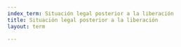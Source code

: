 ```yaml
---
index_term: Situación legal posterior a la liberación
title: Situación legal posterior a la liberación
layout: term

---
```

